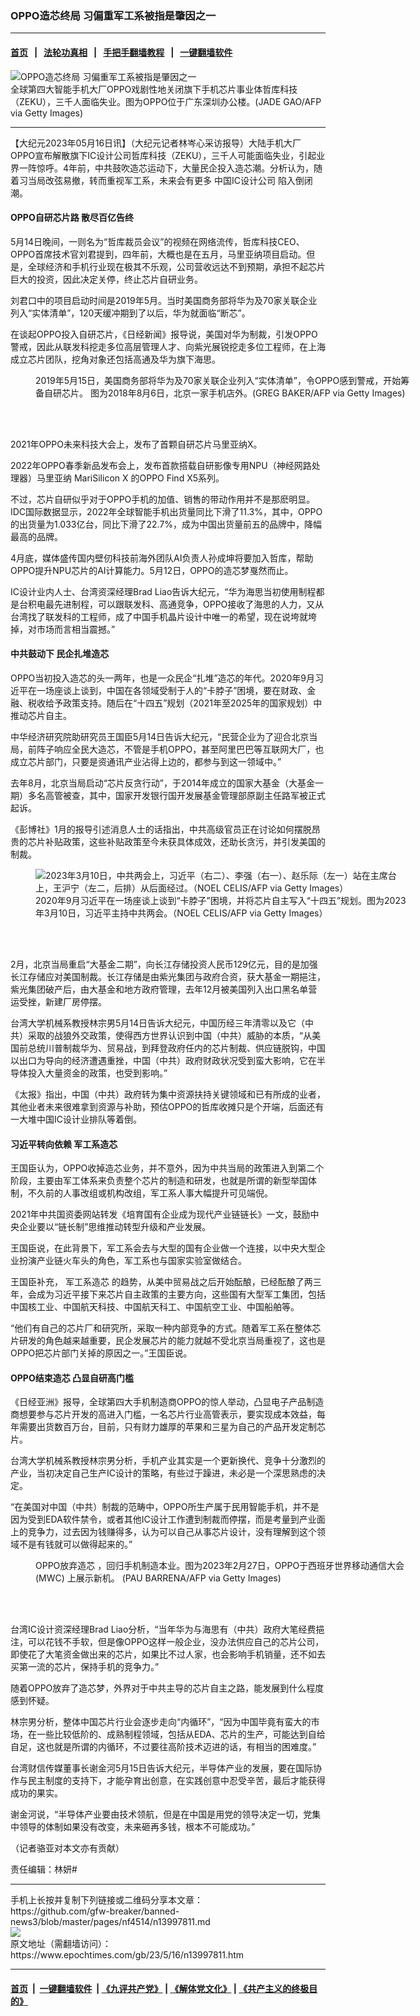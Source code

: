 ### OPPO造芯终局 习偏重军工系被指是肇因之一
------------------------

#### [首页](https://github.com/gfw-breaker/banned-news3/blob/master/README.md) &nbsp;&nbsp;|&nbsp;&nbsp; [法轮功真相](https://github.com/begood0513/basic/blob/master/README.md)  &nbsp;&nbsp;|&nbsp;&nbsp; [手把手翻墙教程](https://github.com/gfw-breaker/guides/wiki)  &nbsp;&nbsp;|&nbsp;&nbsp; [一键翻墙软件](https://github.com/gfw-breaker/nogfw/blob/master/README.md)  



<div><img alt="OPPO造芯终局 习偏重军工系被指是肇因之一" class="attachment-djy_600_400 size-djy_600_400 wp-post-image" src="https://i.epochtimes.com/assets/uploads/2023/05/id13995161-GettyImages-1242429118-600x400.jpg"/>
<div class="caption">
 全球第四大智能手机大厂OPPO戏剧性地关闭旗下手机芯片事业体哲库科技（ZEKU），三千人面临失业。图为OPPO位于广东深圳办公楼。(JADE GAO/AFP via Getty Images)
</div></div><hr/>


<div><p>
 【大纪元2023年05月16日讯】（大纪元记者林岑心采访报导）大陆手机大厂OPPO宣布解散旗下IC设计公司哲库科技（ZEKU），三千人可能面临失业，引起业界一阵惊呼。4年前，中共鼓吹造芯运动下，大量民企投入造芯潮。分析认为，随着习当局改弦易撤，转而重视军工系，未来会有更多
 <ok href="https://www.epochtimes.com/gb/tag/%E4%B8%AD%E5%9B%BDic%E8%AE%BE%E8%AE%A1%E5%85%AC%E5%8F%B8.html">
  中国IC设计公司
 </ok>
 陷入倒闭潮。
</p>
<h4>
 OPPO自研芯片路 散尽百亿告终
</h4>
<p>
 5月14日晚间，一则名为“哲库裁员会议”的视频在网络流传，哲库科技CEO、OPPO首席技术官刘君提到，四年前，大概也是在五月，马里亚纳项目启动。但是，全球经济和手机行业现在极其不乐观，公司营收远达不到预期，承担不起芯片巨大的投资，因此决定关停，终止芯片自研业务。
</p>
<p>
 刘君口中的项目启动时间是2019年5月。当时美国商务部将华为及70家关联企业列入“实体清单”，120天缓冲期到了以后，华为就面临“断芯”。
</p>
<p>
 在谈起OPPO投入自研芯片，《日经新闻》报导说，美国对华为制裁，引发OPPO警戒，因此从联发科挖走多位高层管理人才、向紫光展锐挖走多位工程师，在上海成立芯片团队，挖角对象还包括高通及华为旗下海思。
</p>
<figure aria-describedby="caption-attachment-13997851" class="wp-caption aligncenter" id="attachment_13997851" style="width: 600px">
 <ok href="https://i.epochtimes.com/assets/uploads/2023/05/id13997851-GettyImages-1012373018.jpg" target="_blank">
  <img alt="" class="wp-image-13997851" src="https://i.epochtimes.com/assets/uploads/2023/05/id13997851-GettyImages-1012373018-450x300.jpg"/>
 </ok>
 <br/><figcaption class="wp-caption-text" id="caption-attachment-13997851">
  2019年5月15日，美国商务部将华为及70家关联企业列入“实体清单”，令OPPO感到警戒，开始筹备自研芯片。 图为2018年8月6日，北京一家手机店外。(GREG BAKER/AFP via Getty Images)
 </figcaption><br/>
</figure><br/>
<p>
 2021年OPPO未来科技大会上，发布了首颗自研芯片马里亚纳X。
</p>
<p>
 2022年OPPO春季新品发布会上，发布首款搭载自研影像专用NPU（神经网路处理器）马里亚纳 MariSilicon X 的OPPO Find X5系列。
</p>
<p>
 不过，芯片自研似乎对于OPPO手机的加值、销售的带动作用并不是那麽明显。IDC国际数据显示，2022年全球智能手机出货量同比下滑了11.3%，其中，OPPO的出货量为1.033亿台，同比下滑了22.7%，成为中国出货量前五的品牌中，降幅最高的品牌。
</p>
<p>
 4月底，媒体盛传国内壁仞科技前海外团队AI负责人孙成坤将要加入哲库，帮助OPPO提升NPU芯片的AI计算能力。5月12日，OPPO的造芯梦戛然而止。
</p>
<p>
 IC设计业内人士、台湾资深经理Brad Liao告诉大纪元，“华为海思当初使用制程都是台积电最先进制程，可以跟联发科、高通竞争，OPPO接收了海思的人力，又从台湾找了联发科的工程师，成了中国手机晶片设计中唯一的希望，现在说垮就垮掉，对市场而言相当震撼。”
</p>
<h4>
 中共鼓动下 民企扎堆造芯
</h4>
<p>
 OPPO当初投入造芯的头一两年，也是一众民企“扎堆”造芯的年代。2020年9月习近平在一场座谈上谈到，中国在各领域受制于人的“卡脖子”困境，要在财政、金融、税收给予政策支持。随后在“十四五”规划（2021年至2025年的国家规划）中推动芯片自主。
</p>
<p>
 中华经济研究院助研究员王国臣5月14日告诉大纪元，“民营企业为了迎合北京当局，前阵子响应全民大造芯，不管是手机OPPO，甚至阿里巴巴等互联网大厂，也成立芯片部门，只要是资通讯产业沾得上边的，都参与到这一领域中。”
</p>
<p>
 去年8月，北京当局启动“芯片反贪行动”，于2014年成立的国家大基金（大基金一期）多名高管被查，其中，国家开发银行国开发展基金管理部原副主任路军被正式起诉。
</p>
<p>
 《彭博社》1月的报导引述消息人士的话指出，中共高级官员正在讨论如何摆脱昂贵的芯片补贴政策，这些补贴政策至今未获具体成效，还助长贪污，并引发美国的制裁。
</p>
<figure aria-describedby="caption-attachment-13947055" class="wp-caption aligncenter" id="attachment_13947055" style="width: 600px">
 <ok href="https://i.epochtimes.com/assets/uploads/2023/03/id13947055-GettyImages-1247965917.jpg" target="_blank">
  <img alt="2023年3月10日，中共两会上，习近平（右二）、李强（右一）、赵乐际（左一）站在主席台上，王沪宁（左二，后排）从后面经过。（NOEL CELIS/AFP via Getty Images）" class="wp-image-13947055" src="https://i.epochtimes.com/assets/uploads/2023/03/id13947055-GettyImages-1247965917-450x300.jpg"/>
 </ok>
 <br/><figcaption class="wp-caption-text" id="caption-attachment-13947055">
  2020年9月习近平在一场座谈上谈到“卡脖子”困境，并将芯片自主写入“十四五”规划。图为2023年3月10日，习近平主持中共两会。（NOEL CELIS/AFP via Getty Images）
 </figcaption><br/>
</figure><br/>
<p>
 2月，北京当局重启“大基金二期”，向长江存储投资人民币129亿元，目的是加强长江存储应对美国制裁。长江存储是由紫光集团与政府合资，获大基金一期挹注，紫光集团破产后，由大基金和地方政府管理，去年12月被美国列入出口黑名单营运受挫，新建厂房停摆。
</p>
<p>
 台湾大学机械系教授林宗男5月14日告诉大纪元，中国历经三年清零以及它（中共）采取的战狼外交政策，使得西方世界认识到中国（中共）威胁的本质，“从美国前总统川普制裁华为、贸易战，到拜登政府任内的芯片制裁、供应链脱钩，中国以出口为导向的经济遭遇重挫，中国（中共）政府财政状况受到蛮大影响，它在半导体投入大量资金的政策，也受到影响。”
</p>
<p>
 《太报》指出，中国（中共）政府转为集中资源扶持关键领域和已有所成的业者，其他业者未来很难拿到资源与补助，预估OPPO的哲库收摊只是个开端，后面还有一大堆中国IC设计业排队等着倒。
</p>
<h4>
 习近平转向依赖
 <ok href="https://www.epochtimes.com/gb/tag/%E5%86%9B%E5%B7%A5%E7%B3%BB%E9%80%A0%E8%8A%AF.html">
  军工系造芯
 </ok>
</h4>
<p>
 王国臣认为，OPPO收掉造芯业务，并不意外，因为中共当局的政策进入到第二个阶段，主要由军工体系来负责整个芯片的制造和研发，也就是所谓的新型举国体制，不久前的人事改组或机构改组，军工系人事大幅提升可见端倪。
</p>
<p>
 2021年中共国资委网站转发《培育国有企业成为现代产业链链长》一文，鼓励中央企业要以“链长制”思维推动转型升级和产业发展。
</p>
<p>
 王国臣说，在此背景下，军工系会去与大型的国有企业做一个连接，以中央大型企业扮演产业链火车头的角色，军工系也与国家实验室做结合。
</p>
<p>
 王国臣补充，
 <ok href="https://www.epochtimes.com/gb/tag/%E5%86%9B%E5%B7%A5%E7%B3%BB%E9%80%A0%E8%8A%AF.html">
  军工系造芯
 </ok>
 的趋势，从美中贸易战之后开始酝酿，已经酝酿了两三年，会成为习近平接下来芯片自主政策的主要方向，这些国有大型军工集团，包括中国核工业、中国航天科技、中国航天科工、中国航空工业、中国船舶等。
</p>
<p>
 “他们有自己的芯片厂和研究所，采取一种内部竞争的方式。随着军工系在整体芯片研发的角色越来越重要，民企发展芯片的能力就越不受北京当局重视了，这也是OPPO把芯片部门关掉的原因之一。”王国臣说。
</p>
<h4>
 OPPO结束造芯 凸显自研高门槛
</h4>
<p>
 《日经亚洲》报导，全球第四大手机制造商OPPO的惊人举动，凸显电子产品制造商想要参与芯片开发的高进入门槛，一名芯片行业高管表示，要实现成本效益，每年需要出货数百万台，目前，只有财力雄厚的苹果和三星为自己的产品开发定制芯片。
</p>
<p>
 台湾大学机械系教授林宗男分析，手机产业其实是一个更新换代、竞争十分激烈的产业，当初决定自己生产IC设计的策略，有些过于躁进，未必是一个深思熟虑的决定。
</p>
<p>
 “在美国对中国（中共）制裁的范畴中，OPPO所生产属于民用智能手机，并不是因为受到EDA软件禁令，或者其他IC设计工作遭到制裁而停摆，而是考量到产业面上的竞争力，过去因为钱赚得多，认为可以自己从事芯片设计，没有理解到这个领域不是有钱就可以做得起来的。”
</p>
<figure aria-describedby="caption-attachment-13997862" class="wp-caption aligncenter" id="attachment_13997862" style="width: 600px">
 <ok href="https://i.epochtimes.com/assets/uploads/2023/05/id13997862-GettyImages-1247532026.jpg" target="_blank">
  <img alt="" class="wp-image-13997862" src="https://i.epochtimes.com/assets/uploads/2023/05/id13997862-GettyImages-1247532026-450x300.jpg"/>
 </ok>
 <br/><figcaption class="wp-caption-text" id="caption-attachment-13997862">
  <ok href="https://www.epochtimes.com/gb/tag/oppo%E6%94%BE%E5%BC%83%E9%80%A0%E8%8A%AF.html">
   OPPO放弃造芯
  </ok>
  ，回归手机制造本业。图为2023年2月27日，OPPO于西班牙世界移动通信大会 (MWC) 上展示新机。 (PAU BARRENA/AFP via Getty Images)
 </figcaption><br/>
</figure><br/>
<p>
 台湾IC设计资深经理Brad Liao分析，“当年华为与海思有（中共）政府大笔经费挹注，可以花钱不手软，但是像OPPO这样一般企业，没办法供应自己的芯片公司，即使花了大笔资金做出来的芯片，如果比不过人家，也会影响手机销量，还不如去买第一流的芯片，保持手机的竞争力。”
</p>
<p>
 随着OPPO放弃了造芯梦，外界对于中共主导的芯片自主之路，能发展到什么程度感到怀疑。
</p>
<p>
 林宗男分析，整体中国芯片行业会逐步走向“内循环”，“因为中国毕竟有蛮大的市场，在一些比较低阶的、成熟制程领域，包括从EDA、芯片的生产，可能达到自给自足，这也就是所谓的内循环，不过要往高阶技术迈进的话，有相当的困难度。”
</p>
<p>
 台湾财信传媒董事长谢金河5月15日告诉大纪元，半导体产业的发展，要在国际协作与民主制度的支持下，才能孕育出创意，在实践创意中忍受辛苦，最后才能获得成功的果实。
</p>
<p>
 谢金河说，“半导体产业要由技术领航，但是在中国是用党的领导决定一切，党集中领导的体制如果没有改变，未来砸再多钱，根本不可能成功。”
</p>
<p>
 （记者骆亚对本文亦有贡献）
</p>
<p>
 责任编辑：林妍#
</p>
</div>
<hr/>
手机上长按并复制下列链接或二维码分享本文章：<br/>
https://github.com/gfw-breaker/banned-news3/blob/master/pages/nf4514/n13997811.md <br/>
<a href='https://github.com/gfw-breaker/banned-news3/blob/master/pages/nf4514/n13997811.md'><img src='https://github.com/gfw-breaker/banned-news3/blob/master/pages/nf4514/n13997811.md.png'/></a> <br/>
原文地址（需翻墙访问）：https://www.epochtimes.com/gb/23/5/16/n13997811.htm


------------------------
#### [首页](https://github.com/gfw-breaker/banned-news3/blob/master/README.md) &nbsp;|&nbsp; [一键翻墙软件](https://github.com/gfw-breaker/nogfw/blob/master/README.md) &nbsp;| [《九评共产党》](https://github.com/gfw-breaker/9ping.md/blob/master/README.md#九评之一评共产党是什么) | [《解体党文化》](https://github.com/gfw-breaker/jtdwh.md/blob/master/README.md) | [《共产主义的终极目的》](https://github.com/gfw-breaker/gczydzjmd.md/blob/master/README.md)


<img src='http://gfw-breaker.win/banned-news3/pages/nf4514/n13997811.md' width='0px' height='0px'/>